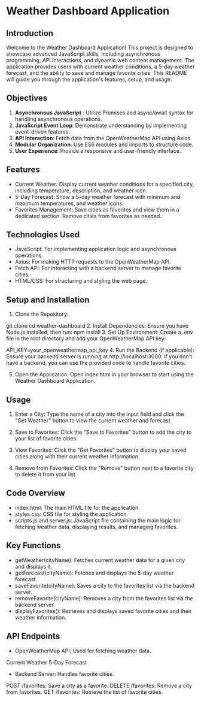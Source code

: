 # Weather Dashboard Application
## Introduction
Welcome to the Weather Dashboard Application! This project is designed to showcase advanced JavaScript skills, including asynchronous programming, API interactions, and dynamic web content management. The application provides users with current weather conditions, a 5-day weather forecast, and the ability to save and manage favorite cities. This README will guide you through the application's features, setup, and usage.

## Objectives
1. **Asynchronous JavaScript** : Utilize Promises and async/await syntax for handling asynchronous operations.
2. **JavaScript Event Loop**: Demonstrate understanding by implementing event-driven features.
3. **API Interaction**: Fetch data from the OpenWeatherMap API using Axios.
4. **Modular Organization**: Use ES6 modules and imports to structure code.
5. **User Experience**: Provide a responsive and user-friendly interface.
## Features
* Current Weather: Display current weather conditions for a specified city, including temperature, description, and weather icon.
* 5-Day Forecast: Show a 5-day weather forecast with minimum and maximum temperatures, and weather icons.
* Favorites Management: Save cities as favorites and view them in a dedicated section. Remove cities from favorites as needed.
## Technologies Used
* JavaScript: For implementing application logic and asynchronous operations.
* Axios: For making HTTP requests to the OpenWeatherMap API.
* Fetch API: For interacting with a backend server to manage favorite cities.
* HTML/CSS: For structuring and styling the web page.
## Setup and Installation
1. Clone the Repository:

git clone <repository-url>
cd weather-dashboard
2. Install Dependencies:
Ensure you have Node.js installed, then run:
npm install
3. Set Up Environment:
Create a .env file in the root directory and add your OpenWeatherMap API key:

API_KEY=your_openweathermap_api_key
4. Run the Backend (if applicable):
Ensure your backend server is running at http://localhost:3000. If you don't have a backend, you can use the provided code to handle favorite cities.

5. Open the Application:
Open index.html in your browser to start using the Weather Dashboard Application.

## Usage
1. Enter a City: Type the name of a city into the input field and click the "Get Weather" button to view the current weather and forecast.

2. Save to Favorites: Click the "Save to Favorites" button to add the city to your list of favorite cities.

3. View Favorites: Click the "Get Favorites" button to display your saved cities along with their current weather information.

4. Remove from Favorites: Click the "Remove" button next to a favorite city to delete it from your list.

## Code Overview
* index.html: The main HTML file for the application.
* styles.css: CSS file for styling the application.
* scripts.js and server.js: JavaScript file containing the main logic for fetching weather data, displaying results, and managing favorites.
## Key Functions
* getWeather(cityName): Fetches current weather data for a given city and displays it.
* getForecast(cityName): Fetches and displays the 5-day weather forecast.
* saveFavorite(cityName): Saves a city to the favorites list via the backend server.
* removeFavorite(cityName): Removes a city from the favorites list via the backend server.
* displayFavorites(): Retrieves and displays saved favorite cities and their weather information.
## API Endpoints
* OpenWeatherMap API: Used for fetching weather data.

Current Weather 
5-Day Forecast
* Backend Server: Handles favorite cities.

POST /favorites: Save a city as a favorite. 
DELETE /favorites: Remove a city from favorites. 
GET /favorites: Retrieve the list of favorite cities. 
